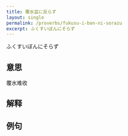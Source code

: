 ```yaml
---
title: 覆水盆に反らず
layout: single
permalink: /proverbs/fukusu-i-bon-ni-sorazu
excerpt: ふくすいぼんにそらず
---
```


ふくすいぼんにそらず

## 意思

覆水难收

## 解释

## 例句

